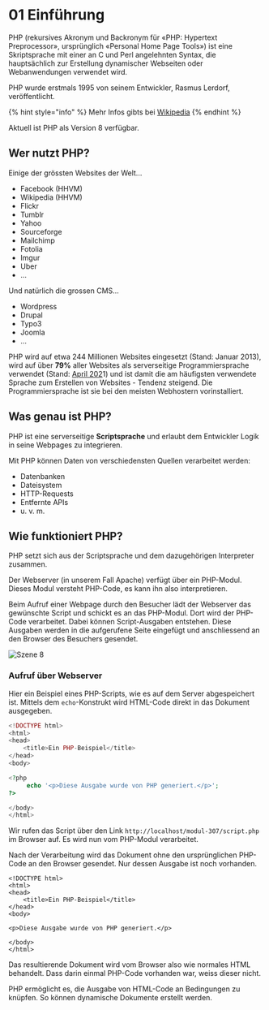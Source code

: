# 01 Einführung

PHP \(rekursives Akronym und Backronym für «PHP: Hypertext Preprocessor», ursprünglich «Personal Home Page Tools»\) ist eine Skriptsprache mit einer an C und Perl angelehnten Syntax, die hauptsächlich zur Erstellung dynamischer Webseiten oder Webanwendungen verwendet wird.

PHP wurde erstmals 1995 von seinem Entwickler, Rasmus Lerdorf, veröffentlicht.

{% hint style="info" %}
Mehr Infos gibts bei [Wikipedia](https://de.wikipedia.org/wiki/PHP)
{% endhint %}

Aktuell ist PHP als Version 8 verfügbar.

## Wer nutzt PHP?

Einige der grössten Websites der Welt...

* Facebook \(HHVM\)
* Wikipedia \(HHVM\)
* Flickr
* Tumblr
* Yahoo
* Sourceforge
* Mailchimp
* Fotolia
* Imgur
* Uber
* ...

Und natürlich die grossen CMS...

* Wordpress
* Drupal
* Typo3
* Joomla
* ...

PHP wird auf etwa 244 Millionen Websites eingesetzt \(Stand: Januar 2013\), wird auf über **79%** aller Websites als serverseitige Programmiersprache verwendet \(Stand: [April 202](https://w3techs.com/technologies/overview/programming_language)1\) und ist damit die am häufigsten verwendete Sprache zum Erstellen von Websites - Tendenz steigend. Die Programmiersprache ist sie bei den meisten Webhostern vorinstalliert.

## Was genau ist PHP?

PHP ist eine serverseitige **Scriptsprache** und erlaubt dem Entwickler Logik in seine Webpages zu integrieren.

Mit PHP können Daten von verschiedensten Quellen verarbeitet werden:

* Datenbanken
* Dateisystem
* HTTP-Requests
* Entfernte APIs
* u. v. m.

## Wie funktioniert PHP?

PHP setzt sich aus der Scriptsprache und dem dazugehörigen Interpreter zusammen.

Der Webserver \(in unserem Fall Apache\) verfügt über ein PHP-Modul. Dieses Modul versteht PHP-Code, es kann ihn also interpretieren.

Beim Aufruf einer Webpage durch den Besucher lädt der Webserver das gewünschte Script und schickt es an das PHP-Modul. Dort wird der PHP-Code verarbeitet. Dabei können Script-Ausgaben entstehen. Diese Ausgaben werden in die aufgerufene Seite eingefügt und anschliessend an den Browser des Besuchers gesendet.

![Szene 8](https://raw.githubusercontent.com/IctBerufsbildungZentralschweiz/modul-307/master/Tag%201/02%20Client-Server-Infrastruktur/res/08.jpg)

### Aufruf über Webserver

Hier ein Beispiel eines PHP-Scripts, wie es auf dem Server abgespeichert ist. Mittels dem `echo`-Konstrukt wird HTML-Code direkt in das Dokument ausgegeben.

```php
<!DOCTYPE html>
<html>
<head>
    <title>Ein PHP-Beispiel</title>
</head>
<body>

<?php
     echo '<p>Diese Ausgabe wurde von PHP generiert.</p>';
?>

</body>
</html>
```

Wir rufen das Script über den Link `http://localhost/modul-307/script.php` im Browser auf. Es wird nun vom PHP-Modul verarbeitet.

Nach der Verarbeitung wird das Dokument ohne den ursprünglichen PHP-Code an den Browser gesendet. Nur dessen Ausgabe ist noch vorhanden.

```markup
<!DOCTYPE html>
<html>
<head>
    <title>Ein PHP-Beispiel</title>
</head>
<body>

<p>Diese Ausgabe wurde von PHP generiert.</p>

</body>
</html>
```

Das resultierende Dokument wird vom Browser also wie normales HTML behandelt. Dass darin einmal PHP-Code vorhanden war, weiss dieser nicht.

PHP ermöglicht es, die Ausgabe von HTML-Code an Bedingungen zu knüpfen. So können dynamische Dokumente erstellt werden.

